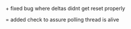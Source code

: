 \+ fixed bug where deltas didnt get reset properly

\= added check to assure polling thread is alive